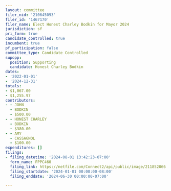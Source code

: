 ```yaml
---
layout: committee
filer_nid: '210645093'
filer_id: '1467170'
filer_name: Elect Honest Charley Bodkin for Mayor 2024
jurisdiction: sf
pri_form: true
candidate_controlled: true
incumbent: true
pf_participation: false
committee_type: Candidate Controlled
supopp:
  position: Supporting
  candidate: Honest Charley Bodkin
dates:
- '2022-01-01'
- '2024-12-31'
totals:
- $1,067.00
- $1,255.97
contributors:
- - JOHN
  - BODKIN
  - $500.00
- - HONEST CHARLEY
  - BODKIN
  - $380.00
- - AMY
  - CASSAGNOL
  - $100.00
expenditures: []
filings:
- filing_datetime: '2024-08-01 13:42:23-07:00'
  form_name: FPPC460
  filing_link: https://netfile.com/Connect2/api/public/image/211852066
  filing_startdate: '2024-01-01 00:00:00-08:00'
  filing_enddate: '2024-06-30 00:00:00-07:00'

---
```

